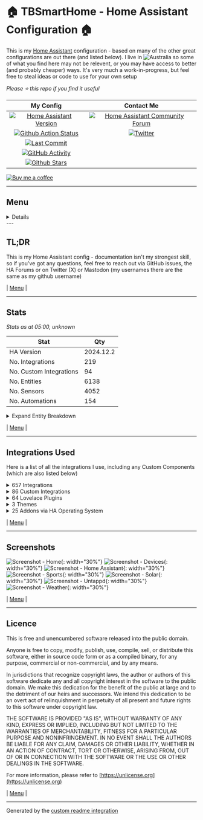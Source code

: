 # 🏠 TBSmartHome - Home Assistant Configuration 🏠

This is my [Home Assistant](https://www.home-assistant.io/) configuration - based on many of the other great configurations are out there (and listed below).  I live in ![Australia](http://flags.ox3.in/mini/au.png) so some of what you find here may not be relevent, or you may have access to better (and probably cheaper) ways.  It's very much a work-in-progress, but feel free to steal ideas or code to use for your own setup

_Please :star: this repo if you find it useful_

| My Config | Contact Me |
| :---: | :---: |
| [![Home Assistant Version][ha-version-shield]][ha-version] | [![Home Assistant Community Forum][ha-community-shield]][ha-community] |
| [![Github Action Status][github-build-status-shield]][github-build-status] | [![Twitter][social-twitter-shield]][social-twitter] |
| [![Last Commit][github-last-commit]][github-master] | | ![Mastodon Follow](https://img.shields.io/mastodon/follow/000451950?domain=https%3A%2F%2Fmastodon.social) |
| [![GitHub Activity][commits-shield]][commits] |  |
| [![Github Stars][github-stars-shield]][github-stars] | |

[![Buy me a coffee][buymeacoffee-shield]][buymeacoffee]

---

## Menu

<!-- START doctoc generated TOC please keep comment here to allow auto update -->
<!-- DON'T EDIT THIS SECTION, INSTEAD RE-RUN doctoc TO UPDATE -->
<details>
<summary>Details</summary>

- [TL;DR](#tldr)
- [Stats](#stats)
- [Integrations Used](#integrations-used)
- [Screenshots](#screenshots)
- [Licence](#licence)

</details>
<!-- END doctoc generated TOC please keep comment here to allow auto update -->
---

## TL;DR

This is my Home Assistant config - documentation isn't my strongest skill, so if you've got any questions, feel free to reach out via GitHub issues, the HA Forums or on Twitter (X) or Mastodon (my usernames there are the same as my github username)

| [Menu](#menu) |

---

## Stats

_Stats as at 05:00, unknown_

| Stat | Qty |
| ---|--- |
| HA Version | 2024.12.2 |
| No. Integrations | 219 |
| No. Custom Integrations | 94 |
| No. Entities | 6138 |
| No. Sensors | 4052 |
| No. Automations | 154 |

<details>
<summary>Expand Entity Breakdown</summary>

Type | Qty
-- | --
Air quality | 0
Alarm control panels | 2
Areas | 17
Binary sensors | 395
Buttons | 211
Calendars | 84
Cameras | 6
Climate | 2
Covers | 0
Dates | 0
Date/times | 0
Device trackers | 110
Devices | 605
Fans | 3
Humidifiers | 0
Images | 10
Input booleans | 27
Input buttons | 0
Input date/times | 0
Input numbers | 9
Input selects | 3
Input texts | 3
Lights | 13
Locks | 4
Media players | 38
Numbers | 48
Persistent notifications | 4
Persons | 4
Remotes | 9
Scenes | 2
Scripts | 84
Selects | 56
Sensors | 4052
Sirens | 0
Speech-to-text | 1
Suns | 1
Switches | 259
Texts | 2
Times | 0
Text-to-speech | 1
Update | 316
Vacuums | 0
Water heaters | 0
Weather | 13
Zones | 4
</details>

| [Menu](#menu) |

---

## Integrations Used

Here is a list of all the integrations I use, including any Custom Components (which are also listed below)


<details><summary>657 Integrations</summary>

| Name |
| --- |
| [accuweather](https://www.home-assistant.io/components/accuweather) |
| [accuweather.sensor](https://www.home-assistant.io/components/accuweather.sensor) |
| [accuweather.weather](https://www.home-assistant.io/components/accuweather.weather) |
| [adaptive_lighting](https://www.home-assistant.io/components/adaptive_lighting) |
| [adaptive_lighting.switch](https://www.home-assistant.io/components/adaptive_lighting.switch) |
| [adguard](https://www.home-assistant.io/components/adguard) |
| [adguard.sensor](https://www.home-assistant.io/components/adguard.sensor) |
| [adguard.switch](https://www.home-assistant.io/components/adguard.switch) |
| [adsb_lol](https://www.home-assistant.io/components/adsb_lol) |
| [adsb_lol.sensor](https://www.home-assistant.io/components/adsb_lol.sensor) |
| [airvisual](https://www.home-assistant.io/components/airvisual) |
| [airvisual.sensor](https://www.home-assistant.io/components/airvisual.sensor) |
| [airvisual_pro](https://www.home-assistant.io/components/airvisual_pro) |
| [alarm_control_panel](https://www.home-assistant.io/components/alarm_control_panel) |
| [alert](https://www.home-assistant.io/components/alert) |
| [analytics](https://www.home-assistant.io/components/analytics) |
| [analytics_insights](https://www.home-assistant.io/components/analytics_insights) |
| [analytics_insights.sensor](https://www.home-assistant.io/components/analytics_insights.sensor) |
| [androidtv](https://www.home-assistant.io/components/androidtv) |
| [androidtv.media_player](https://www.home-assistant.io/components/androidtv.media_player) |
| [androidtv.remote](https://www.home-assistant.io/components/androidtv.remote) |
| [androidtv_remote](https://www.home-assistant.io/components/androidtv_remote) |
| [androidtv_remote.media_player](https://www.home-assistant.io/components/androidtv_remote.media_player) |
| [androidtv_remote.remote](https://www.home-assistant.io/components/androidtv_remote.remote) |
| [anniversaries](https://www.home-assistant.io/components/anniversaries) |
| [anniversaries.calendar](https://www.home-assistant.io/components/anniversaries.calendar) |
| [anniversaries.sensor](https://www.home-assistant.io/components/anniversaries.sensor) |
| [api](https://www.home-assistant.io/components/api) |
| [apple_tv](https://www.home-assistant.io/components/apple_tv) |
| [apple_tv.media_player](https://www.home-assistant.io/components/apple_tv.media_player) |
| [apple_tv.remote](https://www.home-assistant.io/components/apple_tv.remote) |
| [application_credentials](https://www.home-assistant.io/components/application_credentials) |
| [assist_pipeline](https://www.home-assistant.io/components/assist_pipeline) |
| [astroweather](https://www.home-assistant.io/components/astroweather) |
| [astroweather.binary_sensor](https://www.home-assistant.io/components/astroweather.binary_sensor) |
| [astroweather.sensor](https://www.home-assistant.io/components/astroweather.sensor) |
| [astroweather.weather](https://www.home-assistant.io/components/astroweather.weather) |
| [aurora](https://www.home-assistant.io/components/aurora) |
| [aurora.binary_sensor](https://www.home-assistant.io/components/aurora.binary_sensor) |
| [aurora.sensor](https://www.home-assistant.io/components/aurora.sensor) |
| [auth](https://www.home-assistant.io/components/auth) |
| [automation](https://www.home-assistant.io/components/automation) |
| [average](https://www.home-assistant.io/components/average) |
| [average.sensor](https://www.home-assistant.io/components/average.sensor) |
| [awtrix](https://www.home-assistant.io/components/awtrix) |
| [awtrix.notify](https://www.home-assistant.io/components/awtrix.notify) |
| [backup](https://www.home-assistant.io/components/backup) |
| [bayesian.binary_sensor](https://www.home-assistant.io/components/bayesian.binary_sensor) |
| [bermuda](https://www.home-assistant.io/components/bermuda) |
| [bermuda.device_tracker](https://www.home-assistant.io/components/bermuda.device_tracker) |
| [bermuda.number](https://www.home-assistant.io/components/bermuda.number) |
| [bermuda.sensor](https://www.home-assistant.io/components/bermuda.sensor) |
| [binary_sensor](https://www.home-assistant.io/components/binary_sensor) |
| [ble_monitor](https://www.home-assistant.io/components/ble_monitor) |
| [ble_monitor.binary_sensor](https://www.home-assistant.io/components/ble_monitor.binary_sensor) |
| [ble_monitor.device_tracker](https://www.home-assistant.io/components/ble_monitor.device_tracker) |
| [ble_monitor.sensor](https://www.home-assistant.io/components/ble_monitor.sensor) |
| [blitzortung](https://www.home-assistant.io/components/blitzortung) |
| [blitzortung.geo_location](https://www.home-assistant.io/components/blitzortung.geo_location) |
| [blitzortung.sensor](https://www.home-assistant.io/components/blitzortung.sensor) |
| [blueprint](https://www.home-assistant.io/components/blueprint) |
| [bluetooth](https://www.home-assistant.io/components/bluetooth) |
| [bluetooth_adapters](https://www.home-assistant.io/components/bluetooth_adapters) |
| [broadlink](https://www.home-assistant.io/components/broadlink) |
| [broadlink.remote](https://www.home-assistant.io/components/broadlink.remote) |
| [broadlink.sensor](https://www.home-assistant.io/components/broadlink.sensor) |
| [broadlink.switch](https://www.home-assistant.io/components/broadlink.switch) |
| [browser_mod](https://www.home-assistant.io/components/browser_mod) |
| [browser_mod.binary_sensor](https://www.home-assistant.io/components/browser_mod.binary_sensor) |
| [browser_mod.camera](https://www.home-assistant.io/components/browser_mod.camera) |
| [browser_mod.light](https://www.home-assistant.io/components/browser_mod.light) |
| [browser_mod.media_player](https://www.home-assistant.io/components/browser_mod.media_player) |
| [browser_mod.sensor](https://www.home-assistant.io/components/browser_mod.sensor) |
| [bureau_of_meteorology](https://www.home-assistant.io/components/bureau_of_meteorology) |
| [bureau_of_meteorology.sensor](https://www.home-assistant.io/components/bureau_of_meteorology.sensor) |
| [bureau_of_meteorology.weather](https://www.home-assistant.io/components/bureau_of_meteorology.weather) |
| [button](https://www.home-assistant.io/components/button) |
| [calendar](https://www.home-assistant.io/components/calendar) |
| [camera](https://www.home-assistant.io/components/camera) |
| [cast](https://www.home-assistant.io/components/cast) |
| [cast.media_player](https://www.home-assistant.io/components/cast.media_player) |
| [cert_expiry](https://www.home-assistant.io/components/cert_expiry) |
| [cert_expiry.sensor](https://www.home-assistant.io/components/cert_expiry.sensor) |
| [climate](https://www.home-assistant.io/components/climate) |
| [cloud](https://www.home-assistant.io/components/cloud) |
| [cloud.binary_sensor](https://www.home-assistant.io/components/cloud.binary_sensor) |
| [cloud.stt](https://www.home-assistant.io/components/cloud.stt) |
| [cloud.tts](https://www.home-assistant.io/components/cloud.tts) |
| [cloudflare_tunnel_monitor](https://www.home-assistant.io/components/cloudflare_tunnel_monitor) |
| [cloudflare_tunnel_monitor.sensor](https://www.home-assistant.io/components/cloudflare_tunnel_monitor.sensor) |
| [co2signal](https://www.home-assistant.io/components/co2signal) |
| [co2signal.sensor](https://www.home-assistant.io/components/co2signal.sensor) |
| [command_line](https://www.home-assistant.io/components/command_line) |
| [command_line.binary_sensor](https://www.home-assistant.io/components/command_line.binary_sensor) |
| [command_line.sensor](https://www.home-assistant.io/components/command_line.sensor) |
| [config](https://www.home-assistant.io/components/config) |
| [conversation](https://www.home-assistant.io/components/conversation) |
| [counter](https://www.home-assistant.io/components/counter) |
| [cover](https://www.home-assistant.io/components/cover) |
| [cupertino](https://www.home-assistant.io/components/cupertino) |
| [custom_templates](https://www.home-assistant.io/components/custom_templates) |
| [daily](https://www.home-assistant.io/components/daily) |
| [daily.sensor](https://www.home-assistant.io/components/daily.sensor) |
| [default_config](https://www.home-assistant.io/components/default_config) |
| [default_config_disabler](https://www.home-assistant.io/components/default_config_disabler) |
| [derivative](https://www.home-assistant.io/components/derivative) |
| [derivative.sensor](https://www.home-assistant.io/components/derivative.sensor) |
| [device_automation](https://www.home-assistant.io/components/device_automation) |
| [device_tools](https://www.home-assistant.io/components/device_tools) |
| [device_tracker](https://www.home-assistant.io/components/device_tracker) |
| [dhcp](https://www.home-assistant.io/components/dhcp) |
| [diagnostics](https://www.home-assistant.io/components/diagnostics) |
| [doomsday_clock.sensor](https://www.home-assistant.io/components/doomsday_clock.sensor) |
| [dynamic_energy_cost](https://www.home-assistant.io/components/dynamic_energy_cost) |
| [dynamic_energy_cost.sensor](https://www.home-assistant.io/components/dynamic_energy_cost.sensor) |
| [dyson_local](https://www.home-assistant.io/components/dyson_local) |
| [dyson_local.binary_sensor](https://www.home-assistant.io/components/dyson_local.binary_sensor) |
| [dyson_local.button](https://www.home-assistant.io/components/dyson_local.button) |
| [dyson_local.climate](https://www.home-assistant.io/components/dyson_local.climate) |
| [dyson_local.fan](https://www.home-assistant.io/components/dyson_local.fan) |
| [dyson_local.select](https://www.home-assistant.io/components/dyson_local.select) |
| [dyson_local.sensor](https://www.home-assistant.io/components/dyson_local.sensor) |
| [dyson_local.switch](https://www.home-assistant.io/components/dyson_local.switch) |
| [energy](https://www.home-assistant.io/components/energy) |
| [energy.sensor](https://www.home-assistant.io/components/energy.sensor) |
| [esphome](https://www.home-assistant.io/components/esphome) |
| [esphome.button](https://www.home-assistant.io/components/esphome.button) |
| [esphome.select](https://www.home-assistant.io/components/esphome.select) |
| [esphome.sensor](https://www.home-assistant.io/components/esphome.sensor) |
| [esphome.switch](https://www.home-assistant.io/components/esphome.switch) |
| [esphome.update](https://www.home-assistant.io/components/esphome.update) |
| [eufy_security](https://www.home-assistant.io/components/eufy_security) |
| [eufy_security.alarm_control_panel](https://www.home-assistant.io/components/eufy_security.alarm_control_panel) |
| [eufy_security.binary_sensor](https://www.home-assistant.io/components/eufy_security.binary_sensor) |
| [eufy_security.button](https://www.home-assistant.io/components/eufy_security.button) |
| [eufy_security.camera](https://www.home-assistant.io/components/eufy_security.camera) |
| [eufy_security.image](https://www.home-assistant.io/components/eufy_security.image) |
| [eufy_security.lock](https://www.home-assistant.io/components/eufy_security.lock) |
| [eufy_security.number](https://www.home-assistant.io/components/eufy_security.number) |
| [eufy_security.select](https://www.home-assistant.io/components/eufy_security.select) |
| [eufy_security.sensor](https://www.home-assistant.io/components/eufy_security.sensor) |
| [eufy_security.switch](https://www.home-assistant.io/components/eufy_security.switch) |
| [event](https://www.home-assistant.io/components/event) |
| [fan](https://www.home-assistant.io/components/fan) |
| [fastdotcom](https://www.home-assistant.io/components/fastdotcom) |
| [fastdotcom.sensor](https://www.home-assistant.io/components/fastdotcom.sensor) |
| [feedparser.sensor](https://www.home-assistant.io/components/feedparser.sensor) |
| [ffmpeg](https://www.home-assistant.io/components/ffmpeg) |
| [file](https://www.home-assistant.io/components/file) |
| [file.notify](https://www.home-assistant.io/components/file.notify) |
| [file_upload](https://www.home-assistant.io/components/file_upload) |
| [filter.sensor](https://www.home-assistant.io/components/filter.sensor) |
| [flightradar24](https://www.home-assistant.io/components/flightradar24) |
| [flightradar24.device_tracker](https://www.home-assistant.io/components/flightradar24.device_tracker) |
| [flightradar24.sensor](https://www.home-assistant.io/components/flightradar24.sensor) |
| [flightradar24.text](https://www.home-assistant.io/components/flightradar24.text) |
| [folder.sensor](https://www.home-assistant.io/components/folder.sensor) |
| [fontawesome](https://www.home-assistant.io/components/fontawesome) |
| [forecast_solar](https://www.home-assistant.io/components/forecast_solar) |
| [forecast_solar.sensor](https://www.home-assistant.io/components/forecast_solar.sensor) |
| [frontend](https://www.home-assistant.io/components/frontend) |
| [fuel_prices](https://www.home-assistant.io/components/fuel_prices) |
| [fuel_prices.sensor](https://www.home-assistant.io/components/fuel_prices.sensor) |
| [fully_kiosk](https://www.home-assistant.io/components/fully_kiosk) |
| [fully_kiosk.binary_sensor](https://www.home-assistant.io/components/fully_kiosk.binary_sensor) |
| [fully_kiosk.button](https://www.home-assistant.io/components/fully_kiosk.button) |
| [fully_kiosk.camera](https://www.home-assistant.io/components/fully_kiosk.camera) |
| [fully_kiosk.image](https://www.home-assistant.io/components/fully_kiosk.image) |
| [fully_kiosk.media_player](https://www.home-assistant.io/components/fully_kiosk.media_player) |
| [fully_kiosk.notify](https://www.home-assistant.io/components/fully_kiosk.notify) |
| [fully_kiosk.number](https://www.home-assistant.io/components/fully_kiosk.number) |
| [fully_kiosk.sensor](https://www.home-assistant.io/components/fully_kiosk.sensor) |
| [fully_kiosk.switch](https://www.home-assistant.io/components/fully_kiosk.switch) |
| [garbage_collection](https://www.home-assistant.io/components/garbage_collection) |
| [garbage_collection.calendar](https://www.home-assistant.io/components/garbage_collection.calendar) |
| [garbage_collection.sensor](https://www.home-assistant.io/components/garbage_collection.sensor) |
| [gdacs](https://www.home-assistant.io/components/gdacs) |
| [gdacs.geo_location](https://www.home-assistant.io/components/gdacs.geo_location) |
| [gdacs.sensor](https://www.home-assistant.io/components/gdacs.sensor) |
| [geo_json_events](https://www.home-assistant.io/components/geo_json_events) |
| [geo_json_events.geo_location](https://www.home-assistant.io/components/geo_json_events.geo_location) |
| [geo_location](https://www.home-assistant.io/components/geo_location) |
| [github](https://www.home-assistant.io/components/github) |
| [github.sensor](https://www.home-assistant.io/components/github.sensor) |
| [go2rtc](https://www.home-assistant.io/components/go2rtc) |
| [google](https://www.home-assistant.io/components/google) |
| [google.calendar](https://www.home-assistant.io/components/google.calendar) |
| [google_fit](https://www.home-assistant.io/components/google_fit) |
| [google_fit.sensor](https://www.home-assistant.io/components/google_fit.sensor) |
| [google_home](https://www.home-assistant.io/components/google_home) |
| [google_home.number](https://www.home-assistant.io/components/google_home.number) |
| [google_home.sensor](https://www.home-assistant.io/components/google_home.sensor) |
| [google_home.switch](https://www.home-assistant.io/components/google_home.switch) |
| [google_translate.tts](https://www.home-assistant.io/components/google_translate.tts) |
| [group](https://www.home-assistant.io/components/group) |
| [group.light](https://www.home-assistant.io/components/group.light) |
| [group.notify](https://www.home-assistant.io/components/group.notify) |
| [gtfs2](https://www.home-assistant.io/components/gtfs2) |
| [gtfs2.sensor](https://www.home-assistant.io/components/gtfs2.sensor) |
| [hacs](https://www.home-assistant.io/components/hacs) |
| [hacs.switch](https://www.home-assistant.io/components/hacs.switch) |
| [hacs.update](https://www.home-assistant.io/components/hacs.update) |
| [hardware](https://www.home-assistant.io/components/hardware) |
| [harmony](https://www.home-assistant.io/components/harmony) |
| [harmony.remote](https://www.home-assistant.io/components/harmony.remote) |
| [harmony.select](https://www.home-assistant.io/components/harmony.select) |
| [hassio](https://www.home-assistant.io/components/hassio) |
| [hassio.binary_sensor](https://www.home-assistant.io/components/hassio.binary_sensor) |
| [hassio.sensor](https://www.home-assistant.io/components/hassio.sensor) |
| [hassio.update](https://www.home-assistant.io/components/hassio.update) |
| [haveibeenpwned.sensor](https://www.home-assistant.io/components/haveibeenpwned.sensor) |
| [hdhomerun](https://www.home-assistant.io/components/hdhomerun) |
| [hdhomerun.binary_sensor](https://www.home-assistant.io/components/hdhomerun.binary_sensor) |
| [hdhomerun.button](https://www.home-assistant.io/components/hdhomerun.button) |
| [hdhomerun.select](https://www.home-assistant.io/components/hdhomerun.select) |
| [hdhomerun.sensor](https://www.home-assistant.io/components/hdhomerun.sensor) |
| [hdhomerun.update](https://www.home-assistant.io/components/hdhomerun.update) |
| [here_travel_time](https://www.home-assistant.io/components/here_travel_time) |
| [here_travel_time.sensor](https://www.home-assistant.io/components/here_travel_time.sensor) |
| [history](https://www.home-assistant.io/components/history) |
| [history_stats.sensor](https://www.home-assistant.io/components/history_stats.sensor) |
| [holiday](https://www.home-assistant.io/components/holiday) |
| [holiday.calendar](https://www.home-assistant.io/components/holiday.calendar) |
| [holidays](https://www.home-assistant.io/components/holidays) |
| [holidays.calendar](https://www.home-assistant.io/components/holidays.calendar) |
| [homeassistant](https://www.home-assistant.io/components/homeassistant) |
| [homeassistant.scene](https://www.home-assistant.io/components/homeassistant.scene) |
| [homeassistant_alerts](https://www.home-assistant.io/components/homeassistant_alerts) |
| [homeassistant_hardware](https://www.home-assistant.io/components/homeassistant_hardware) |
| [homeassistant_sky_connect](https://www.home-assistant.io/components/homeassistant_sky_connect) |
| [homekit](https://www.home-assistant.io/components/homekit) |
| [http](https://www.home-assistant.io/components/http) |
| [humidifier](https://www.home-assistant.io/components/humidifier) |
| [iaquk](https://www.home-assistant.io/components/iaquk) |
| [iaquk.sensor](https://www.home-assistant.io/components/iaquk.sensor) |
| [ibeacon](https://www.home-assistant.io/components/ibeacon) |
| [ibeacon.device_tracker](https://www.home-assistant.io/components/ibeacon.device_tracker) |
| [ibeacon.sensor](https://www.home-assistant.io/components/ibeacon.sensor) |
| [ical](https://www.home-assistant.io/components/ical) |
| [ical.calendar](https://www.home-assistant.io/components/ical.calendar) |
| [ical.sensor](https://www.home-assistant.io/components/ical.sensor) |
| [ics_calendar](https://www.home-assistant.io/components/ics_calendar) |
| [ics_calendar.calendar](https://www.home-assistant.io/components/ics_calendar.calendar) |
| [illuminance](https://www.home-assistant.io/components/illuminance) |
| [illuminance.sensor](https://www.home-assistant.io/components/illuminance.sensor) |
| [image](https://www.home-assistant.io/components/image) |
| [image_upload](https://www.home-assistant.io/components/image_upload) |
| [influxdb](https://www.home-assistant.io/components/influxdb) |
| [input_boolean](https://www.home-assistant.io/components/input_boolean) |
| [input_button](https://www.home-assistant.io/components/input_button) |
| [input_datetime](https://www.home-assistant.io/components/input_datetime) |
| [input_number](https://www.home-assistant.io/components/input_number) |
| [input_select](https://www.home-assistant.io/components/input_select) |
| [input_text](https://www.home-assistant.io/components/input_text) |
| [integration](https://www.home-assistant.io/components/integration) |
| [integration.sensor](https://www.home-assistant.io/components/integration.sensor) |
| [intent](https://www.home-assistant.io/components/intent) |
| [ios](https://www.home-assistant.io/components/ios) |
| [ios.notify](https://www.home-assistant.io/components/ios.notify) |
| [ios.sensor](https://www.home-assistant.io/components/ios.sensor) |
| [lastfm](https://www.home-assistant.io/components/lastfm) |
| [lastfm.sensor](https://www.home-assistant.io/components/lastfm.sensor) |
| [lg_thinq](https://www.home-assistant.io/components/lg_thinq) |
| [lg_thinq.binary_sensor](https://www.home-assistant.io/components/lg_thinq.binary_sensor) |
| [lg_thinq.climate](https://www.home-assistant.io/components/lg_thinq.climate) |
| [lg_thinq.event](https://www.home-assistant.io/components/lg_thinq.event) |
| [lg_thinq.fan](https://www.home-assistant.io/components/lg_thinq.fan) |
| [lg_thinq.number](https://www.home-assistant.io/components/lg_thinq.number) |
| [lg_thinq.select](https://www.home-assistant.io/components/lg_thinq.select) |
| [lg_thinq.sensor](https://www.home-assistant.io/components/lg_thinq.sensor) |
| [lg_thinq.switch](https://www.home-assistant.io/components/lg_thinq.switch) |
| [lg_thinq.vacuum](https://www.home-assistant.io/components/lg_thinq.vacuum) |
| [light](https://www.home-assistant.io/components/light) |
| [llmvision](https://www.home-assistant.io/components/llmvision) |
| [local_ip](https://www.home-assistant.io/components/local_ip) |
| [local_ip.sensor](https://www.home-assistant.io/components/local_ip.sensor) |
| [lock](https://www.home-assistant.io/components/lock) |
| [logbook](https://www.home-assistant.io/components/logbook) |
| [logger](https://www.home-assistant.io/components/logger) |
| [lovelace](https://www.home-assistant.io/components/lovelace) |
| [lovelace_gen](https://www.home-assistant.io/components/lovelace_gen) |
| [lunar_phase](https://www.home-assistant.io/components/lunar_phase) |
| [lunar_phase.sensor](https://www.home-assistant.io/components/lunar_phase.sensor) |
| [mastodon](https://www.home-assistant.io/components/mastodon) |
| [mastodon.notify](https://www.home-assistant.io/components/mastodon.notify) |
| [mastodon.sensor](https://www.home-assistant.io/components/mastodon.sensor) |
| [material_symbols](https://www.home-assistant.io/components/material_symbols) |
| [matter](https://www.home-assistant.io/components/matter) |
| [matter.binary_sensor](https://www.home-assistant.io/components/matter.binary_sensor) |
| [matter.button](https://www.home-assistant.io/components/matter.button) |
| [matter.climate](https://www.home-assistant.io/components/matter.climate) |
| [matter.cover](https://www.home-assistant.io/components/matter.cover) |
| [matter.event](https://www.home-assistant.io/components/matter.event) |
| [matter.fan](https://www.home-assistant.io/components/matter.fan) |
| [matter.light](https://www.home-assistant.io/components/matter.light) |
| [matter.lock](https://www.home-assistant.io/components/matter.lock) |
| [matter.number](https://www.home-assistant.io/components/matter.number) |
| [matter.select](https://www.home-assistant.io/components/matter.select) |
| [matter.sensor](https://www.home-assistant.io/components/matter.sensor) |
| [matter.switch](https://www.home-assistant.io/components/matter.switch) |
| [matter.update](https://www.home-assistant.io/components/matter.update) |
| [matter.vacuum](https://www.home-assistant.io/components/matter.vacuum) |
| [matter.valve](https://www.home-assistant.io/components/matter.valve) |
| [media_extractor](https://www.home-assistant.io/components/media_extractor) |
| [media_player](https://www.home-assistant.io/components/media_player) |
| [media_source](https://www.home-assistant.io/components/media_source) |
| [met](https://www.home-assistant.io/components/met) |
| [met.weather](https://www.home-assistant.io/components/met.weather) |
| [mobile_app](https://www.home-assistant.io/components/mobile_app) |
| [mobile_app.binary_sensor](https://www.home-assistant.io/components/mobile_app.binary_sensor) |
| [mobile_app.device_tracker](https://www.home-assistant.io/components/mobile_app.device_tracker) |
| [mobile_app.notify](https://www.home-assistant.io/components/mobile_app.notify) |
| [mobile_app.sensor](https://www.home-assistant.io/components/mobile_app.sensor) |
| [monitor_docker](https://www.home-assistant.io/components/monitor_docker) |
| [monitor_docker.button](https://www.home-assistant.io/components/monitor_docker.button) |
| [monitor_docker.sensor](https://www.home-assistant.io/components/monitor_docker.sensor) |
| [monitor_docker.switch](https://www.home-assistant.io/components/monitor_docker.switch) |
| [moon](https://www.home-assistant.io/components/moon) |
| [moon.sensor](https://www.home-assistant.io/components/moon.sensor) |
| [mqtt](https://www.home-assistant.io/components/mqtt) |
| [mqtt.binary_sensor](https://www.home-assistant.io/components/mqtt.binary_sensor) |
| [mqtt.button](https://www.home-assistant.io/components/mqtt.button) |
| [mqtt.light](https://www.home-assistant.io/components/mqtt.light) |
| [mqtt.lock](https://www.home-assistant.io/components/mqtt.lock) |
| [mqtt.number](https://www.home-assistant.io/components/mqtt.number) |
| [mqtt.select](https://www.home-assistant.io/components/mqtt.select) |
| [mqtt.sensor](https://www.home-assistant.io/components/mqtt.sensor) |
| [mqtt.switch](https://www.home-assistant.io/components/mqtt.switch) |
| [mqtt.update](https://www.home-assistant.io/components/mqtt.update) |
| [multiscrape](https://www.home-assistant.io/components/multiscrape) |
| [multiscrape.button](https://www.home-assistant.io/components/multiscrape.button) |
| [multiscrape.sensor](https://www.home-assistant.io/components/multiscrape.sensor) |
| [music_assistant](https://www.home-assistant.io/components/music_assistant) |
| [music_assistant.media_player](https://www.home-assistant.io/components/music_assistant.media_player) |
| [my](https://www.home-assistant.io/components/my) |
| [myjdownloader](https://www.home-assistant.io/components/myjdownloader) |
| [myjdownloader.sensor](https://www.home-assistant.io/components/myjdownloader.sensor) |
| [myjdownloader.switch](https://www.home-assistant.io/components/myjdownloader.switch) |
| [myjdownloader.update](https://www.home-assistant.io/components/myjdownloader.update) |
| [network](https://www.home-assistant.io/components/network) |
| [network_scanner](https://www.home-assistant.io/components/network_scanner) |
| [network_scanner.sensor](https://www.home-assistant.io/components/network_scanner.sensor) |
| [nodered](https://www.home-assistant.io/components/nodered) |
| [nodered.binary_sensor](https://www.home-assistant.io/components/nodered.binary_sensor) |
| [nodered.sensor](https://www.home-assistant.io/components/nodered.sensor) |
| [nodered.switch](https://www.home-assistant.io/components/nodered.switch) |
| [notify](https://www.home-assistant.io/components/notify) |
| [nsw_air_quality.sensor](https://www.home-assistant.io/components/nsw_air_quality.sensor) |
| [nsw_fuel_station](https://www.home-assistant.io/components/nsw_fuel_station) |
| [nsw_fuel_station.sensor](https://www.home-assistant.io/components/nsw_fuel_station.sensor) |
| [nsw_rural_fire_service_feed.geo_location](https://www.home-assistant.io/components/nsw_rural_fire_service_feed.geo_location) |
| [nsw_rural_fire_service_fire_danger](https://www.home-assistant.io/components/nsw_rural_fire_service_fire_danger) |
| [nsw_rural_fire_service_fire_danger.binary_sensor](https://www.home-assistant.io/components/nsw_rural_fire_service_fire_danger.binary_sensor) |
| [nsw_rural_fire_service_fire_danger.sensor](https://www.home-assistant.io/components/nsw_rural_fire_service_fire_danger.sensor) |
| [number](https://www.home-assistant.io/components/number) |
| [onboarding](https://www.home-assistant.io/components/onboarding) |
| [open_meteo](https://www.home-assistant.io/components/open_meteo) |
| [open_meteo.weather](https://www.home-assistant.io/components/open_meteo.weather) |
| [open_meteo_solar_forecast](https://www.home-assistant.io/components/open_meteo_solar_forecast) |
| [open_meteo_solar_forecast.sensor](https://www.home-assistant.io/components/open_meteo_solar_forecast.sensor) |
| [opennem](https://www.home-assistant.io/components/opennem) |
| [opennem.sensor](https://www.home-assistant.io/components/opennem.sensor) |
| [openuv](https://www.home-assistant.io/components/openuv) |
| [openuv.binary_sensor](https://www.home-assistant.io/components/openuv.binary_sensor) |
| [openuv.sensor](https://www.home-assistant.io/components/openuv.sensor) |
| [openweathermap](https://www.home-assistant.io/components/openweathermap) |
| [openweathermap.sensor](https://www.home-assistant.io/components/openweathermap.sensor) |
| [openweathermap.weather](https://www.home-assistant.io/components/openweathermap.weather) |
| [otbr](https://www.home-assistant.io/components/otbr) |
| [panel_custom](https://www.home-assistant.io/components/panel_custom) |
| [persistent_notification](https://www.home-assistant.io/components/persistent_notification) |
| [person](https://www.home-assistant.io/components/person) |
| [ping](https://www.home-assistant.io/components/ping) |
| [ping.binary_sensor](https://www.home-assistant.io/components/ping.binary_sensor) |
| [ping.device_tracker](https://www.home-assistant.io/components/ping.device_tracker) |
| [ping.sensor](https://www.home-assistant.io/components/ping.sensor) |
| [pirateweather](https://www.home-assistant.io/components/pirateweather) |
| [pirateweather.sensor](https://www.home-assistant.io/components/pirateweather.sensor) |
| [pirateweather.weather](https://www.home-assistant.io/components/pirateweather.weather) |
| [playstation_network](https://www.home-assistant.io/components/playstation_network) |
| [playstation_network.media_player](https://www.home-assistant.io/components/playstation_network.media_player) |
| [playstation_network.notify](https://www.home-assistant.io/components/playstation_network.notify) |
| [playstation_network.sensor](https://www.home-assistant.io/components/playstation_network.sensor) |
| [plex](https://www.home-assistant.io/components/plex) |
| [plex.button](https://www.home-assistant.io/components/plex.button) |
| [plex.media_player](https://www.home-assistant.io/components/plex.media_player) |
| [plex.sensor](https://www.home-assistant.io/components/plex.sensor) |
| [plex.update](https://www.home-assistant.io/components/plex.update) |
| [plex_recently_added](https://www.home-assistant.io/components/plex_recently_added) |
| [plex_recently_added.sensor](https://www.home-assistant.io/components/plex_recently_added.sensor) |
| [pocketcasts.sensor](https://www.home-assistant.io/components/pocketcasts.sensor) |
| [powercalc](https://www.home-assistant.io/components/powercalc) |
| [powercalc.sensor](https://www.home-assistant.io/components/powercalc.sensor) |
| [private_ble_device](https://www.home-assistant.io/components/private_ble_device) |
| [private_ble_device.device_tracker](https://www.home-assistant.io/components/private_ble_device.device_tracker) |
| [private_ble_device.sensor](https://www.home-assistant.io/components/private_ble_device.sensor) |
| [prometheus_query.sensor](https://www.home-assistant.io/components/prometheus_query.sensor) |
| [prometheus_sensor.sensor](https://www.home-assistant.io/components/prometheus_sensor.sensor) |
| [proximity](https://www.home-assistant.io/components/proximity) |
| [proximity.sensor](https://www.home-assistant.io/components/proximity.sensor) |
| [proxmoxve](https://www.home-assistant.io/components/proxmoxve) |
| [proxmoxve.binary_sensor](https://www.home-assistant.io/components/proxmoxve.binary_sensor) |
| [proxmoxve.button](https://www.home-assistant.io/components/proxmoxve.button) |
| [proxmoxve.sensor](https://www.home-assistant.io/components/proxmoxve.sensor) |
| [pyscript](https://www.home-assistant.io/components/pyscript) |
| [python_script](https://www.home-assistant.io/components/python_script) |
| [qbittorrent](https://www.home-assistant.io/components/qbittorrent) |
| [qbittorrent.sensor](https://www.home-assistant.io/components/qbittorrent.sensor) |
| [qbittorrent.switch](https://www.home-assistant.io/components/qbittorrent.switch) |
| [qbittorrent_alt](https://www.home-assistant.io/components/qbittorrent_alt) |
| [qbittorrent_alt.button](https://www.home-assistant.io/components/qbittorrent_alt.button) |
| [qbittorrent_alt.number](https://www.home-assistant.io/components/qbittorrent_alt.number) |
| [qbittorrent_alt.sensor](https://www.home-assistant.io/components/qbittorrent_alt.sensor) |
| [qbittorrent_alt.switch](https://www.home-assistant.io/components/qbittorrent_alt.switch) |
| [radarr](https://www.home-assistant.io/components/radarr) |
| [radarr.binary_sensor](https://www.home-assistant.io/components/radarr.binary_sensor) |
| [radarr.calendar](https://www.home-assistant.io/components/radarr.calendar) |
| [radarr.sensor](https://www.home-assistant.io/components/radarr.sensor) |
| [radarr_upcoming_media](https://www.home-assistant.io/components/radarr_upcoming_media) |
| [radarr_upcoming_media.sensor](https://www.home-assistant.io/components/radarr_upcoming_media.sensor) |
| [radio_browser](https://www.home-assistant.io/components/radio_browser) |
| [readme](https://www.home-assistant.io/components/readme) |
| [recorder](https://www.home-assistant.io/components/recorder) |
| [remote](https://www.home-assistant.io/components/remote) |
| [repairs](https://www.home-assistant.io/components/repairs) |
| [rest](https://www.home-assistant.io/components/rest) |
| [rest.sensor](https://www.home-assistant.io/components/rest.sensor) |
| [sabnzbd](https://www.home-assistant.io/components/sabnzbd) |
| [sabnzbd.binary_sensor](https://www.home-assistant.io/components/sabnzbd.binary_sensor) |
| [sabnzbd.button](https://www.home-assistant.io/components/sabnzbd.button) |
| [sabnzbd.number](https://www.home-assistant.io/components/sabnzbd.number) |
| [sabnzbd.sensor](https://www.home-assistant.io/components/sabnzbd.sensor) |
| [satellitetracker](https://www.home-assistant.io/components/satellitetracker) |
| [satellitetracker.binary_sensor](https://www.home-assistant.io/components/satellitetracker.binary_sensor) |
| [satellitetracker.device_tracker](https://www.home-assistant.io/components/satellitetracker.device_tracker) |
| [satellitetracker.sensor](https://www.home-assistant.io/components/satellitetracker.sensor) |
| [scene](https://www.home-assistant.io/components/scene) |
| [schedule](https://www.home-assistant.io/components/schedule) |
| [script](https://www.home-assistant.io/components/script) |
| [search](https://www.home-assistant.io/components/search) |
| [season](https://www.home-assistant.io/components/season) |
| [season.sensor](https://www.home-assistant.io/components/season.sensor) |
| [select](https://www.home-assistant.io/components/select) |
| [sensibo](https://www.home-assistant.io/components/sensibo) |
| [sensibo.binary_sensor](https://www.home-assistant.io/components/sensibo.binary_sensor) |
| [sensibo.button](https://www.home-assistant.io/components/sensibo.button) |
| [sensibo.climate](https://www.home-assistant.io/components/sensibo.climate) |
| [sensibo.number](https://www.home-assistant.io/components/sensibo.number) |
| [sensibo.select](https://www.home-assistant.io/components/sensibo.select) |
| [sensibo.sensor](https://www.home-assistant.io/components/sensibo.sensor) |
| [sensibo.switch](https://www.home-assistant.io/components/sensibo.switch) |
| [sensibo.update](https://www.home-assistant.io/components/sensibo.update) |
| [sensor](https://www.home-assistant.io/components/sensor) |
| [shell_command](https://www.home-assistant.io/components/shell_command) |
| [simpleicons](https://www.home-assistant.io/components/simpleicons) |
| [siren](https://www.home-assistant.io/components/siren) |
| [slack](https://www.home-assistant.io/components/slack) |
| [slack.notify](https://www.home-assistant.io/components/slack.notify) |
| [slack.sensor](https://www.home-assistant.io/components/slack.sensor) |
| [smartthinq_sensors](https://www.home-assistant.io/components/smartthinq_sensors) |
| [smartthinq_sensors.binary_sensor](https://www.home-assistant.io/components/smartthinq_sensors.binary_sensor) |
| [smartthinq_sensors.button](https://www.home-assistant.io/components/smartthinq_sensors.button) |
| [smartthinq_sensors.climate](https://www.home-assistant.io/components/smartthinq_sensors.climate) |
| [smartthinq_sensors.fan](https://www.home-assistant.io/components/smartthinq_sensors.fan) |
| [smartthinq_sensors.humidifier](https://www.home-assistant.io/components/smartthinq_sensors.humidifier) |
| [smartthinq_sensors.light](https://www.home-assistant.io/components/smartthinq_sensors.light) |
| [smartthinq_sensors.select](https://www.home-assistant.io/components/smartthinq_sensors.select) |
| [smartthinq_sensors.sensor](https://www.home-assistant.io/components/smartthinq_sensors.sensor) |
| [smartthinq_sensors.switch](https://www.home-assistant.io/components/smartthinq_sensors.switch) |
| [smartthinq_sensors.water_heater](https://www.home-assistant.io/components/smartthinq_sensors.water_heater) |
| [snmp.sensor](https://www.home-assistant.io/components/snmp.sensor) |
| [solcast_solar](https://www.home-assistant.io/components/solcast_solar) |
| [solcast_solar.select](https://www.home-assistant.io/components/solcast_solar.select) |
| [solcast_solar.sensor](https://www.home-assistant.io/components/solcast_solar.sensor) |
| [sonarr](https://www.home-assistant.io/components/sonarr) |
| [sonarr.sensor](https://www.home-assistant.io/components/sonarr.sensor) |
| [sonarr_upcoming_media](https://www.home-assistant.io/components/sonarr_upcoming_media) |
| [sonarr_upcoming_media.sensor](https://www.home-assistant.io/components/sonarr_upcoming_media.sensor) |
| [sonos](https://www.home-assistant.io/components/sonos) |
| [sonos.binary_sensor](https://www.home-assistant.io/components/sonos.binary_sensor) |
| [sonos.media_player](https://www.home-assistant.io/components/sonos.media_player) |
| [sonos.number](https://www.home-assistant.io/components/sonos.number) |
| [sonos.sensor](https://www.home-assistant.io/components/sonos.sensor) |
| [sonos.switch](https://www.home-assistant.io/components/sonos.switch) |
| [speedtestdotnet](https://www.home-assistant.io/components/speedtestdotnet) |
| [speedtestdotnet.sensor](https://www.home-assistant.io/components/speedtestdotnet.sensor) |
| [spook](https://www.home-assistant.io/components/spook) |
| [spook.binary_sensor](https://www.home-assistant.io/components/spook.binary_sensor) |
| [spook.button](https://www.home-assistant.io/components/spook.button) |
| [spook.event](https://www.home-assistant.io/components/spook.event) |
| [spook.number](https://www.home-assistant.io/components/spook.number) |
| [spook.select](https://www.home-assistant.io/components/spook.select) |
| [spook.sensor](https://www.home-assistant.io/components/spook.sensor) |
| [spook.switch](https://www.home-assistant.io/components/spook.switch) |
| [spook.time](https://www.home-assistant.io/components/spook.time) |
| [spotify](https://www.home-assistant.io/components/spotify) |
| [spotify.media_player](https://www.home-assistant.io/components/spotify.media_player) |
| [spotifyplus](https://www.home-assistant.io/components/spotifyplus) |
| [spotifyplus.media_player](https://www.home-assistant.io/components/spotifyplus.media_player) |
| [sql](https://www.home-assistant.io/components/sql) |
| [sql.sensor](https://www.home-assistant.io/components/sql.sensor) |
| [sql_json.sensor](https://www.home-assistant.io/components/sql_json.sensor) |
| [ssdp](https://www.home-assistant.io/components/ssdp) |
| [start_time](https://www.home-assistant.io/components/start_time) |
| [start_time.sensor](https://www.home-assistant.io/components/start_time.sensor) |
| [statistics.sensor](https://www.home-assistant.io/components/statistics.sensor) |
| [stream](https://www.home-assistant.io/components/stream) |
| [stt](https://www.home-assistant.io/components/stt) |
| [sun](https://www.home-assistant.io/components/sun) |
| [sun.sensor](https://www.home-assistant.io/components/sun.sensor) |
| [sun2](https://www.home-assistant.io/components/sun2) |
| [sun2.binary_sensor](https://www.home-assistant.io/components/sun2.binary_sensor) |
| [sun2.sensor](https://www.home-assistant.io/components/sun2.sensor) |
| [swatch_time](https://www.home-assistant.io/components/swatch_time) |
| [swatch_time.sensor](https://www.home-assistant.io/components/swatch_time.sensor) |
| [switch](https://www.home-assistant.io/components/switch) |
| [synology_dsm](https://www.home-assistant.io/components/synology_dsm) |
| [synology_dsm.binary_sensor](https://www.home-assistant.io/components/synology_dsm.binary_sensor) |
| [synology_dsm.button](https://www.home-assistant.io/components/synology_dsm.button) |
| [synology_dsm.camera](https://www.home-assistant.io/components/synology_dsm.camera) |
| [synology_dsm.sensor](https://www.home-assistant.io/components/synology_dsm.sensor) |
| [synology_dsm.switch](https://www.home-assistant.io/components/synology_dsm.switch) |
| [synology_dsm.update](https://www.home-assistant.io/components/synology_dsm.update) |
| [syslog.notify](https://www.home-assistant.io/components/syslog.notify) |
| [system_health](https://www.home-assistant.io/components/system_health) |
| [system_log](https://www.home-assistant.io/components/system_log) |
| [systemmonitor](https://www.home-assistant.io/components/systemmonitor) |
| [systemmonitor.binary_sensor](https://www.home-assistant.io/components/systemmonitor.binary_sensor) |
| [systemmonitor.sensor](https://www.home-assistant.io/components/systemmonitor.sensor) |
| [tag](https://www.home-assistant.io/components/tag) |
| [tautulli](https://www.home-assistant.io/components/tautulli) |
| [tautulli.sensor](https://www.home-assistant.io/components/tautulli.sensor) |
| [teamtracker](https://www.home-assistant.io/components/teamtracker) |
| [teamtracker.sensor](https://www.home-assistant.io/components/teamtracker.sensor) |
| [temperature_feels_like.sensor](https://www.home-assistant.io/components/temperature_feels_like.sensor) |
| [template](https://www.home-assistant.io/components/template) |
| [template.binary_sensor](https://www.home-assistant.io/components/template.binary_sensor) |
| [template.fan](https://www.home-assistant.io/components/template.fan) |
| [template.sensor](https://www.home-assistant.io/components/template.sensor) |
| [template.switch](https://www.home-assistant.io/components/template.switch) |
| [template.weather](https://www.home-assistant.io/components/template.weather) |
| [text](https://www.home-assistant.io/components/text) |
| [thermal_comfort](https://www.home-assistant.io/components/thermal_comfort) |
| [thermal_comfort.sensor](https://www.home-assistant.io/components/thermal_comfort.sensor) |
| [thread](https://www.home-assistant.io/components/thread) |
| [time](https://www.home-assistant.io/components/time) |
| [time_date](https://www.home-assistant.io/components/time_date) |
| [time_date.sensor](https://www.home-assistant.io/components/time_date.sensor) |
| [timer](https://www.home-assistant.io/components/timer) |
| [tod](https://www.home-assistant.io/components/tod) |
| [tod.binary_sensor](https://www.home-assistant.io/components/tod.binary_sensor) |
| [tomorrowio](https://www.home-assistant.io/components/tomorrowio) |
| [tomorrowio.sensor](https://www.home-assistant.io/components/tomorrowio.sensor) |
| [tomorrowio.weather](https://www.home-assistant.io/components/tomorrowio.weather) |
| [trace](https://www.home-assistant.io/components/trace) |
| [trend.binary_sensor](https://www.home-assistant.io/components/trend.binary_sensor) |
| [tts](https://www.home-assistant.io/components/tts) |
| [tuya](https://www.home-assistant.io/components/tuya) |
| [tuya.alarm_control_panel](https://www.home-assistant.io/components/tuya.alarm_control_panel) |
| [tuya.binary_sensor](https://www.home-assistant.io/components/tuya.binary_sensor) |
| [tuya.button](https://www.home-assistant.io/components/tuya.button) |
| [tuya.camera](https://www.home-assistant.io/components/tuya.camera) |
| [tuya.climate](https://www.home-assistant.io/components/tuya.climate) |
| [tuya.cover](https://www.home-assistant.io/components/tuya.cover) |
| [tuya.fan](https://www.home-assistant.io/components/tuya.fan) |
| [tuya.humidifier](https://www.home-assistant.io/components/tuya.humidifier) |
| [tuya.light](https://www.home-assistant.io/components/tuya.light) |
| [tuya.number](https://www.home-assistant.io/components/tuya.number) |
| [tuya.scene](https://www.home-assistant.io/components/tuya.scene) |
| [tuya.select](https://www.home-assistant.io/components/tuya.select) |
| [tuya.sensor](https://www.home-assistant.io/components/tuya.sensor) |
| [tuya.siren](https://www.home-assistant.io/components/tuya.siren) |
| [tuya.switch](https://www.home-assistant.io/components/tuya.switch) |
| [tuya.vacuum](https://www.home-assistant.io/components/tuya.vacuum) |
| [unifi](https://www.home-assistant.io/components/unifi) |
| [unifi.button](https://www.home-assistant.io/components/unifi.button) |
| [unifi.device_tracker](https://www.home-assistant.io/components/unifi.device_tracker) |
| [unifi.image](https://www.home-assistant.io/components/unifi.image) |
| [unifi.sensor](https://www.home-assistant.io/components/unifi.sensor) |
| [unifi.switch](https://www.home-assistant.io/components/unifi.switch) |
| [unifi.update](https://www.home-assistant.io/components/unifi.update) |
| [universal.media_player](https://www.home-assistant.io/components/universal.media_player) |
| [untappd.sensor](https://www.home-assistant.io/components/untappd.sensor) |
| [update](https://www.home-assistant.io/components/update) |
| [uptime](https://www.home-assistant.io/components/uptime) |
| [uptime.sensor](https://www.home-assistant.io/components/uptime.sensor) |
| [uptime_kuma](https://www.home-assistant.io/components/uptime_kuma) |
| [uptime_kuma.binary_sensor](https://www.home-assistant.io/components/uptime_kuma.binary_sensor) |
| [uptime_kuma.sensor](https://www.home-assistant.io/components/uptime_kuma.sensor) |
| [usb](https://www.home-assistant.io/components/usb) |
| [usgs_earthquakes_feed.geo_location](https://www.home-assistant.io/components/usgs_earthquakes_feed.geo_location) |
| [utility_meter](https://www.home-assistant.io/components/utility_meter) |
| [utility_meter.sensor](https://www.home-assistant.io/components/utility_meter.sensor) |
| [vacuum](https://www.home-assistant.io/components/vacuum) |
| [valve](https://www.home-assistant.io/components/valve) |
| [version](https://www.home-assistant.io/components/version) |
| [version.binary_sensor](https://www.home-assistant.io/components/version.binary_sensor) |
| [version.sensor](https://www.home-assistant.io/components/version.sensor) |
| [wake_on_lan](https://www.home-assistant.io/components/wake_on_lan) |
| [wake_word](https://www.home-assistant.io/components/wake_word) |
| [waqi](https://www.home-assistant.io/components/waqi) |
| [waqi.sensor](https://www.home-assistant.io/components/waqi.sensor) |
| [watchman](https://www.home-assistant.io/components/watchman) |
| [watchman.sensor](https://www.home-assistant.io/components/watchman.sensor) |
| [water_heater](https://www.home-assistant.io/components/water_heater) |
| [waternsw.sensor](https://www.home-assistant.io/components/waternsw.sensor) |
| [weather](https://www.home-assistant.io/components/weather) |
| [weatherflow](https://www.home-assistant.io/components/weatherflow) |
| [weatherflow.sensor](https://www.home-assistant.io/components/weatherflow.sensor) |
| [weatherflow_cloud](https://www.home-assistant.io/components/weatherflow_cloud) |
| [weatherflow_cloud.sensor](https://www.home-assistant.io/components/weatherflow_cloud.sensor) |
| [weatherflow_cloud.weather](https://www.home-assistant.io/components/weatherflow_cloud.weather) |
| [weatherflow_forecast](https://www.home-assistant.io/components/weatherflow_forecast) |
| [weatherflow_forecast.binary_sensor](https://www.home-assistant.io/components/weatherflow_forecast.binary_sensor) |
| [weatherflow_forecast.sensor](https://www.home-assistant.io/components/weatherflow_forecast.sensor) |
| [weatherflow_forecast.weather](https://www.home-assistant.io/components/weatherflow_forecast.weather) |
| [webhook](https://www.home-assistant.io/components/webhook) |
| [webostv](https://www.home-assistant.io/components/webostv) |
| [webostv.media_player](https://www.home-assistant.io/components/webostv.media_player) |
| [webostv.notify](https://www.home-assistant.io/components/webostv.notify) |
| [websocket_api](https://www.home-assistant.io/components/websocket_api) |
| [wican](https://www.home-assistant.io/components/wican) |
| [wican.sensor](https://www.home-assistant.io/components/wican.sensor) |
| [withings](https://www.home-assistant.io/components/withings) |
| [withings.binary_sensor](https://www.home-assistant.io/components/withings.binary_sensor) |
| [withings.calendar](https://www.home-assistant.io/components/withings.calendar) |
| [withings.sensor](https://www.home-assistant.io/components/withings.sensor) |
| [workday](https://www.home-assistant.io/components/workday) |
| [workday.binary_sensor](https://www.home-assistant.io/components/workday.binary_sensor) |
| [worldclock](https://www.home-assistant.io/components/worldclock) |
| [worldclock.sensor](https://www.home-assistant.io/components/worldclock.sensor) |
| [worlds_air_quality_index](https://www.home-assistant.io/components/worlds_air_quality_index) |
| [worlds_air_quality_index.sensor](https://www.home-assistant.io/components/worlds_air_quality_index.sensor) |
| [wud_getupdates](https://www.home-assistant.io/components/wud_getupdates) |
| [wud_getupdates.sensor](https://www.home-assistant.io/components/wud_getupdates.sensor) |
| [yahoofinance](https://www.home-assistant.io/components/yahoofinance) |
| [yahoofinance.sensor](https://www.home-assistant.io/components/yahoofinance.sensor) |
| [youtube](https://www.home-assistant.io/components/youtube) |
| [youtube.sensor](https://www.home-assistant.io/components/youtube.sensor) |
| [zeroconf](https://www.home-assistant.io/components/zeroconf) |
| [zha](https://www.home-assistant.io/components/zha) |
| [zha.alarm_control_panel](https://www.home-assistant.io/components/zha.alarm_control_panel) |
| [zha.binary_sensor](https://www.home-assistant.io/components/zha.binary_sensor) |
| [zha.button](https://www.home-assistant.io/components/zha.button) |
| [zha.climate](https://www.home-assistant.io/components/zha.climate) |
| [zha.cover](https://www.home-assistant.io/components/zha.cover) |
| [zha.device_tracker](https://www.home-assistant.io/components/zha.device_tracker) |
| [zha.fan](https://www.home-assistant.io/components/zha.fan) |
| [zha.light](https://www.home-assistant.io/components/zha.light) |
| [zha.lock](https://www.home-assistant.io/components/zha.lock) |
| [zha.number](https://www.home-assistant.io/components/zha.number) |
| [zha.select](https://www.home-assistant.io/components/zha.select) |
| [zha.sensor](https://www.home-assistant.io/components/zha.sensor) |
| [zha.siren](https://www.home-assistant.io/components/zha.siren) |
| [zha.switch](https://www.home-assistant.io/components/zha.switch) |
| [zha.update](https://www.home-assistant.io/components/zha.update) |
| [zone](https://www.home-assistant.io/components/zone) |
</details>

<details><summary>86 Custom Integrations</summary>

| Name | Version | Description | Authors |
| --- | --- | --- | --- |
| [Adaptive Lighting](https://github.com/basnijholt/adaptive-lighting) |  [v1.23.0] | Adaptive Lighting custom component for Home Assistant |[@basnijholt](https://github.com/basnijholt), [@RubenKelevra](https://github.com/RubenKelevra), [@th3w1zard1](https://github.com/th3w1zard1), [@protyposis](https://github.com/protyposis).|
| [Adsb.Lol For Homeassistant](https://github.com/vingerha/ha_adsb_lol) |  [v0.1.1] | Home Assistant Integration with adsb.lol |[@vingerha](https://github.com/vingerha).|
| [Anniversaries](https://github.com/pinkywafer/Anniversaries) |  [v6.0.1] | Anniversary Countdown Sensor for Home Assistant |[@pinkywafer](https://github.com/pinkywafer).|
| [Apparent Temperature](https://github.com/Limych/ha-apparent-temperature) |  [v1.1.1] | Sensor of Apparent Temperature for Home Assistant. |[@Limych](https://github.com/Limych).|
| [Astroweather](https://github.com/mawinkler/astroweather) |  [v0.70.2] | Asynchronous Astro Weather Forecast for Home Assistant |[@mawinkler](https://github.com/mawinkler).|
| [Average Sensor](https://github.com/Limych/ha-average) |  [v2.4.0] | Average Sensor for Home Assistant |[@Limych](https://github.com/Limych).|
| [Awtrix Notifications](https://github.com/10der/homeassistant-custom_components-awtrix) |  | HASS awtrix |[@10der](https://github.com/10der).|
| [Bermuda Ble Trilateration](https://github.com/agittins/bermuda) |  [v0.7.2] | Bermuda Bluetooth/BLE Triangulation / Trilateration for HomeAssistant |[@agittins](https://github.com/agittins).|
| [Blitzortung.Org Lightning Detector](https://github.com/mrk-its/homeassistant-blitzortung) |  [v1.3.9] | Custom Component for fetching lightning data from blitzortung.org |[@mrk-its](https://github.com/mrk-its).|
| [Browser Mod](https://github.com/thomasloven/hass-browser_mod) |  [v2.3.1] | 🔹 A Home Assistant integration to turn your browser into a controllable entity and media player ||
| [Bureau Of Meteorology](https://github.com/bremor/bureau_of_meteorology) |  [v1.3.3] | Custom component for retrieving weather information from the Bureau of Meteorology. |[@bremor,@makin-things](https://github.com/bremor,makin-things).|
| [Cloudflare Tunnel Monitor](https://github.com/deadbeef3137/ha-cloudflare-tunnel-monitor) |  [v2.1.7.1] | Integration (custom_component) for Home Assistant that monitors the status of your Cloudflare tunnels. |[@deadbeef3137](https://github.com/deadbeef3137).|
| [Composite Device Tracker](https://github.com/pnbruckner/ha-composite-tracker) |  [v3.4.5] | Home Assistant Composite Device Tracker |[@pnbruckner](https://github.com/pnbruckner).|
| [Cupertino Icons](https://github.com/menahishayan/HomeAssistant-Cupertino-Icons) |  [v3.0.2] | Apple SF Symbols icons for Home Assistant! (3000+ icons) ||
| [Custom Templates](https://github.com/PiotrMachowski/Home-Assistant-custom-components-Custom-Templates) |  [v1.4.1] | This integration adds possibility to use new functions in Home Assistant Jinja2 templating engine. |[@PiotrMachowski](https://github.com/PiotrMachowski).|
| [Daily Sensor](https://github.com/jeroenterheerdt/HADailySensor) |  [v2024.10.1] | Sensor for Home Assistant that gets reset at midnight |[@jeroenterheerdt](https://github.com/jeroenterheerdt).|
| [Default Config Disabler](https://github.com/tronikos/default_config_disabler) |  [v0.0.4] | Disables components from Home Assistant's default_config |[@tronikos](https://github.com/tronikos).|
| [Device Tools](https://github.com/EuleMitKeule/device-tools) |  [v1.9.0] | Device Tools: Create, modify and merge your Home Assistant devices. |[@EuleMitKeule](https://github.com/EuleMitKeule).|
| [Dynamic Energy Cost](https://github.com/martinarva/dynamic_energy_cost) |  [v0.5.0] |  |[@martinarva](https://github.com/martinarva).|
| [Dyson](https://github.com/libdyson-wg/ha-dyson) |  [v1.4.2] | Home Assistant custom integration for Wi-Fi connected Dyson devices |[@libdyson-wg](https://github.com/libdyson-wg), [@dotvezz](https://github.com/dotvezz).|
| [Eufy Security](https://github.com/fuatakgun/eufy_security) |  [v8.1.1] | Home Assistant integration to manage Eufy Security devices as cameras, home base stations, doorbells, motion and contact sensors. |[@fuatakgun](https://github.com/fuatakgun).|
| [Feedparser](https://github.com/custom-components/feedparser) |  [v0.1.12] | 📰 RSS Feed Integration |[@iantrich](https://github.com/iantrich), [@ogajduse](https://github.com/ogajduse).|
| [Flightradar24](https://github.com/AlexandrErohin/home-assistant-flightradar24) |  [v1.23.0] | Flightradar24 integration for Home Assistant |[@AlexandrErohin](https://github.com/AlexandrErohin).|
| [Fontawesome](https://github.com/thomasloven/hass-fontawesome) |  [v2.2.3] | 🔹 Use icons from fontawesome in home-assistant |[@thomasloven](https://github.com/thomasloven).|
| [Fuel Prices](https://github.com/pantherale0/ha-fuelprices) |  [v2024.11.4] | A generic and extensible integration with pyfuelprices to retrieve local (or remote) fuel price data. |[@pantherale0](https://github.com/pantherale0).|
| [Generate Readme](https://github.com/custom-components/readme) |  [v0.5.0] | Use Jinja and data from Home Assistant to generate your README.md file |[@ludeeus](https://github.com/ludeeus).|
| [Google Fit](https://github.com/YorkshireIoT/ha-google-fit) |  [v4.0.2] | Home Assistant Google Fit Custom Component |[@YorkshireIoT](https://github.com/YorkshireIoT).|
| [Google Home](https://github.com/leikoilja/ha-google-home) |  [v1.12.1] | Home Assistant Google Home custom component |[@leikoilja](https://github.com/leikoilja), [@DurgNomis-drol](https://github.com/DurgNomis-drol), [@ArnyminerZ](https://github.com/ArnyminerZ), [@KapJI](https://github.com/KapJI).|
| [Gtfs2 For Homeassistant](https://github.com/vingerha/gtfs2) |  [v0.5.4] | Support GTFS in Home Assistant GUI-only |[@vingerha](https://github.com/vingerha).|
| [Home Assistant Community Store (HACS)](https://github.com/hacs/integration) |  [v2.0.1] | HACS gives you a powerful UI to handle downloads of all your custom needs. |[@ludeeus](https://github.com/ludeeus).|
| [Hdhomerun](https://github.com/uvjim/hass_hdhomerun) |  [v2024.12.1] | Home Assistant integration for HDHomeRun |[@uvjim](https://github.com/uvjim).|
| [Holidays](https://github.com/bruxy70/Holidays) |  [v1.9.10] | 📅 Custom Home Assistant integration for public holidays - also used for garbage_collection integration to automatically move scheduled events that fall on a public holiday (by an automation blueprint) |[@bruxy70](https://github.com/bruxy70).|
| [Ical Sensor](https://github.com/tybritten/ical-sensor-homeassistant) |  [v1.7.1] | an iCal Sensor for Home Assistant |[@Olen](https://github.com/Olen), [@TyBritten](https://github.com/TyBritten).|
| [Icloud3 V3 Idevice Tracker](https://github.com/gcobb321/icloud3) |  [v3.1.3] | iCloud3 v3 - iCloud3 is an advanced iDevice tracker that uses Apple iCloud account and HA Companion App data for presence detection and location based automations. |[@gcobb321](https://github.com/gcobb321).|
| [Icloud3 V3, Development Version](https://github.com/gcobb321/icloud3_v3) |  [v3.1.3] | iCloud3 v3, Development Version - This Repo/Version is used for development and testing of new and updated features. It is not the official release of iCloud3 v3, . |[@gcobb321](https://github.com/gcobb321).|
| [Ics Calendar (Icalendar)](https://github.com/franc6/ics_calendar) |  [v5.0.4] | Provides an ICS (icalendar) platform for the Home Assistant calendar |[@franc6](https://github.com/franc6).|
| [Illuminance](https://github.com/pnbruckner/ha-illuminance) |  [v5.6.1] | Home Assistant Illuminance Sensor |[@pnbruckner](https://github.com/pnbruckner).|
| [Indoor Air Quality Uk Index](https://github.com/Limych/ha-iaquk) |  [v1.6.10] | Indoor Air Quality Sensor Component for Home Assistant |[@Limych](https://github.com/Limych).|
| [Iphone Device Tracker](https://github.com/mudape/iphonedetect) |  [v1.4.2] | A custom component for Home Assistant to detect iPhones connected to local LAN, even if the phone is in deep sleep. |[@mudape](https://github.com/mudape).|
| [Llm Vision](https://github.com/valentinfrlch/ha-llmvision) |  [v1.3.1] | Let Home Assistant see! |[@valentinfrlch](https://github.com/valentinfrlch).|
| [Lovelace Gen](https://github.com/thomasloven/hass-lovelace_gen) |  [v0.1.2] | 🔹 Improve the lovelace yaml parser for Home Assistant ||
| [Lunar Phase](https://github.com/ngocjohn/lunar-phase) |  [v0.2.2] | 🌘  Lunar Phase Integration for Home Assistant |[@ngocjohn](https://github.com/ngocjohn).|
| [Material Symbols](https://github.com/beecho01/material-symbols) |  [v2024.12.06] | Material Symbols for Home Assistant is a collection of 13,693 Google Material Symbols for use within Home Assistant. It uses the icon-set produced and maintained by iconify. |[@beecho01](https://github.com/beecho01).|
| [Measureit](https://github.com/danieldotnl/ha-measureit) |  [v0.8.2] | Measure anything in Home Assistant based on time and conditions. |[@danieldotnl](https://github.com/danieldotnl).|
| [Monitor Docker](https://github.com/ualex73/monitor_docker) |  [v1.19] | Monitor Docker containers from Home Assistant |[@ualex73](https://github.com/ualex73).|
| [Multiscrape](https://github.com/danieldotnl/ha-multiscrape) |  [v8.0.3] | Home Assistant custom component for scraping (html, xml or json) multiple values (from a single HTTP request) with a separate sensor/attribute for each value. Support for (login) form-submit functionality. |[@danieldotnl](https://github.com/danieldotnl).|
| [Myjdownloader](https://github.com/doudz/homeassistant-myjdownloader) |  [v2.5.0] | myjdownloader integration for home assistant |[@doudz](https://github.com/doudz), [@oribafi](https://github.com/oribafi).|
| [Network Scanner](https://github.com/parvez/network_scanner) |  [v1.0.7] | This Home Assistant integration provides a network scanner that identifies all devices on your local network. Utilizing the provided IP range and MAC address mappings, it gives each identified device a user-friendly name and manufacturer information. |[@parvez](https://github.com/parvez).|
| [Node Red Companion](https://github.com/zachowj/hass-node-red) |  [v4.1.1] | Companion Component for node-red-contrib-home-assistant-websocket to help integrate Node-RED with Home Assistant Core |[@zachowj](https://github.com/zachowj).|
| [Nsw Rural Fire Service   Fire Danger](https://github.com/exxamalte/home-assistant-custom-components-nsw-rural-fire-service-fire-danger) |  [v0.20] | Home Assistant Custom Component: NSW Rural Fire Service Fire Danger |[@exxamalte](https://github.com/exxamalte).|
| [Open Meteo Solar Forecast](https://github.com/rany2/ha-open-meteo-solar-forecast) |  [v0.1.16] | Home Assistant Open-Meteo Solar Forecast Integration |[@rany2](https://github.com/rany2).|
| [Opennem (Au) Data](https://github.com/bacco007/sensor.opennem) |  [v2023.09.1] | OpenNEM Sensor for Home Assistant |[@bacco007](https://github.com/bacco007).|
| [Passive Ble Monitor Integration](https://github.com/custom-components/ble_monitor) |  [v12.19.0] | BLE monitor for passive BLE sensors |[@Ernst79](https://github.com/Ernst79), [@myhomeiot](https://github.com/myhomeiot).|
| [Pirate Weather](https://github.com/Pirate-Weather/pirate-weather-ha) |  [v1.6.3] | Replacement for the default Dark Sky Home Assistant integration using Pirate Weather |[@alexander0042](https://github.com/alexander0042).|
| [Playstation Network](https://github.com/JackJPowell/hass-psn) |  [v0.5.3] | Home Assistant integration for the Playstation Network |[@jackjpowell](https://github.com/jackjpowell).|
| [Plex Recently Added](https://github.com/custom-components/sensor.plex_recently_added) |  [v0.4.8] | ▶️ Plex component to feed Upcoming Media Card. |[@maykar](https://github.com/maykar).|
| [Powercalc](https://github.com/bramstroker/homeassistant-powercalc) |  [v1.16.4] | Custom component to calculate estimated power consumption of lights and other appliances |[@bramstroker](https://github.com/bramstroker).|
| [Prometheus Sensor](https://github.com/mweinelt/ha-prometheus-sensor) |  | Import 🔥 Prometheus query results into 🏡 Home Assistant 📈 |[@mweinelt](https://github.com/mweinelt).|
| [Proxmox Ve](https://github.com/dougiteixeira/proxmoxve) |  [v3.5.2] | Proxmox VE Custom Integration Home Assistant |[@dougiteixeira](https://github.com/dougiteixeira).|
| [Pyscript](https://github.com/custom-components/pyscript) |  [v1.6.1] | Pyscript adds rich Python scripting to HASS |[@craigbarratt](https://github.com/craigbarratt).|
| [Qbittorrent Alt](https://github.com/chris-mc1/qBittorrent-hass) |  [v0.0.6] | Alternative qBittorrent integration for Home Assistant |[@chris-mc1](https://github.com/chris-mc1).|
| [Radarr Upcoming Media](https://github.com/custom-components/sensor.radarr_upcoming_media) |  [v0.4.2] | 🎬 Radarr component to feed Upcoming Media Card. |[@maykar](https://github.com/maykar).|
| [Response As Sensor](https://github.com/gjohansson-ST/response_as_sensor) |  [v1.0] | Home Assistant Service call response as entity |[@gjohansson-ST](https://github.com/gjohansson-ST).|
| [Satellite Tracker (N2Yo)](https://github.com/djtimca/hasatellitetracker) |  [v0.0.11] | Using the N2YO API, this Home Assistant integration will provide visible satellite passes (general) and to add specific satellites for monitoring. |[@djtimca](https://github.com/djtimca).|
| [Simpleicons](https://github.com/vigonotion/hass-simpleicons) |  [v2.3.1] | Use Simple Icons in Home Assistant ||
| [Smartthinq Lge Sensors](https://github.com/ollo69/ha-smartthinq-sensors) |  [v0.40.3] | HomeAssistant custom integration for SmartThinQ LG devices configurable with Lovelace User Interface. |[@ollo69](https://github.com/ollo69).|
| [Solcast Pv Forecast](https://github.com/BJReplay/ha-solcast-solar) |  [v4.2.7] | Solcast Integration for Home Assistant |[@BJReplay](https://github.com/BJReplay), [@autoSteve](https://github.com/autoSteve).|
| [Sonarr Upcoming Media](https://github.com/custom-components/sensor.sonarr_upcoming_media) |  [v0.4.3] | 📺 Sonarr component to feed Upcoming Media Card. |[@maykar](https://github.com/maykar).|
| [Spook 👻 Your Homie](https://github.com/frenck/spook) |  [v3.1.0] | A scary 👻 powerful toolbox 🧰 for Home Assistant 🏡 |[@frenck](https://github.com/frenck).|
| [Spotifyplus](https://github.com/thlucas1/homeassistantcomponent_spotifyplus) |  [v1.0.69] | Home Assistant integration for Spotify Player control, services, and soundtouchplus integration support. |[@thlucas1](https://github.com/thlucas1).|
| [Sql (With Json Detection)](https://github.com/crowbarz/ha-sql_json) |  [v1.1.3] | Updated SQL integration for Home Assistant that supports JSON attributes |[@dgomes](https://github.com/dgomes), [@crowbarz](https://github.com/crowbarz).|
| [Start Time](https://github.com/AlexxIT/StartTime) |  [v1.1.8] | Start Time sensor for Home Assistant |[@AlexxIT](https://github.com/AlexxIT).|
| [Sun2](https://github.com/pnbruckner/ha-sun2) |  [v3.3.5] | Home Assistant Sun2 Sensor |[@pnbruckner](https://github.com/pnbruckner).|
| [Swatch Time](https://github.com/andrewjswan/SwatchTime) |  [v1.0.13] | Swatch / Internet Time for Home Assistant |[@andrewjswan](https://github.com/andrewjswan).|
| [Team Tracker](https://github.com/vasqued2/ha-teamtracker) |  [v0.14.5] | Home Assistant integration that provides real-time scores in multiple professional (NBA, NFL, NHL, MLB, MLS, and more), college (NCAA), and international (soccer, golf, tennis, mma, racing) sports using ESPN APIs. |[@vasqued2](https://github.com/vasqued2).|
| [Thermal Comfort](https://github.com/dolezsa/thermal_comfort) |  [v2.2.3] | Thermal Comfort sensor for HA (absolute humidity, heat index, dew point, thermal perception) |[@dolezsa](https://github.com/dolezsa).|
| [Uptime Kuma](https://github.com/meichthys/uptime_kuma) |  [v2.3.0] | Uptime Kuma HACS integration |[@meichthys](https://github.com/meichthys), [@jayakornk](https://github.com/jayakornk).|
| [Variables+History](https://github.com/enkama/hass-variables) |  [v3.4.9] | Home Assistant variables component |[@rogro82](https://github.com/rogro82), [@enkama](https://github.com/enkama), [@Snuffy2](https://github.com/Snuffy2).|
| [Watchman](https://github.com/dummylabs/thewatchman) |  [v0.6.5] | Home Assistant custom integration to keep track of missing entities and actions in your config files |[@dummylabs](https://github.com/dummylabs).|
| [Waternsw Real Time Data](https://github.com/bacco007/sensor.waternsw) |  [v0.6] | Home Assistant Sensor for WaterNSW Real Time Data |[@bacco007](https://github.com/bacco007).|
| [Weatherflow Forecast And Sensor Integration](https://github.com/briis/weatherflow_forecast) |  [v1.0.11] | Home Assistant integration for WeatherFlow Forecast |[@briis](https://github.com/briis).|
| [Whats Up Docker Updates Monitor](https://github.com/pveiga90/What-s-up-Docker-Updates-Monitor) |  [v0.5] | Basic integration for What's up Docker API |[@pveiga90](https://github.com/pveiga90).|
| [Wican](https://github.com/jay-oswald/ha-wican) |  [v0.2.1] |  |[@jay-oswald](https://github.com/jay-oswald).|
| [World'S Air Quality Index](https://github.com/pawkakol1/worlds-air-quality-index) |  [v1.1.0] | HACS World's Air Quality Index integration from waqi.info |[@pawkakol1](https://github.com/pawkakol1).|
| [XMLTV EPG](https://github.com/shadow578/homeassistant_xmltv-epg) |  [v2.1.0] | XMLTV EPG for HomeAssisstant |[@shadow578](https://github.com/shadow578).|
| [Yahoo Finance](https://github.com/iprak/yahoofinance) |  [v1.2.13] | Home Assistant component which allows you to get stock updates from Yahoo finance. |[@iprak](https://github.com/iprak).|
</details>

<details><summary>64 Lovelace Plugins</summary>

| Name | Version | Description |
| --- | --- | --- |
| [Apexcharts Card](https://github.com/RomRider/apexcharts-card) |  [v2.1.2] | 📈 A Lovelace card to display advanced graphs and charts based on ApexChartsJS for Home Assistant |
| [Atomic Calendar Revive](https://github.com/totaldebug/atomic-calendar-revive) |  [v10.0.1-beta.1] | An advanced calendar card for Home Assistant Lovelace. |
| [Auto Entities](https://github.com/thomasloven/lovelace-auto-entities) |  [v1.13.0] | 🔹Automatically populate the entities-list of lovelace cards |
| [Bar Card](https://github.com/custom-cards/bar-card) |  [v3.2.0] | Customizable Animated Bar card for Home Assistant Lovelace |
| [Better Moment Card](https://github.com/ibz0q/better-moment-card) |  [v2024.29.07] | Show the current date/time how you want in Home Assistant. |
| [Bom Radar Card](https://github.com/Makin-Things/bom-radar-card) |  [v3.0.2] | A rain radar card using the new tiled images from the Australian BOM |
| [Bubble Card](https://github.com/Clooos/Bubble-Card) |  [v2.3.0] | Bubble Card is a minimalist card collection for Home Assistant with a nice pop-up touch. |
| [Button Card](https://github.com/custom-cards/button-card) |  [v4.1.2] | ❇️ Lovelace button-card for home assistant |
| [Card Mod](https://github.com/thomasloven/lovelace-card-mod) |  [v3.4.3] | 🔹 Add CSS styles to (almost) any lovelace card |
| [Card Tools](https://github.com/thomasloven/lovelace-card-tools) |  [v11] | 🔹A collection of tools for other lovelace plugins to use |
| [Clock Weather Card](https://github.com/pkissling/clock-weather-card) |  [v2.8.6] | A Home Assistant Card indicating today's date/time, along with an iOS inspired weather forecast for the next days with animated icons |
| [Collapsable Cards](https://github.com/RossMcMillan92/lovelace-collapsable-cards) |  [v0.7.0] | A custom Lovelace card that hides other cards behind a dropdown toggle |
| [Compass Card](https://github.com/tomvanswam/compass-card) |  [v2.0.0] | A Lovelace card that shows a directional indicator on a compass for Home Assistant |
| [Config Template Card](https://github.com/iantrich/config-template-card) |  [v1.3.6] | 📝 Templatable Lovelace Configurations |
| [Custom Brand Icons](https://github.com/elax46/custom-brand-icons) |  [v2024.11.1] | Custom brand icons for Home Assistant |
| [Custom Features For Home Assistant Cards](https://github.com/Nerwyn/service-call-tile-feature) |  [v4.2.2] | Home Assistant custom features for tile cards and more. Call any action using buttons, sliders, selectors, and spinboxes |
| [Decluttering Card](https://github.com/custom-cards/decluttering-card) |  [v1.0.0] | 🧹 Declutter your lovelace configuration with the help of this card |
| [Digital Clock](https://github.com/wassy92x/lovelace-digital-clock) |  [v1.2.4] | A custom digital clock card for Home Assistant |
| [Easy Layout Card](https://github.com/kamtschatka/lovelace-easy-layout-card) |  | A modified version of the layout-card with an easier way to configure cards |
| [Expander Card](https://github.com/MelleD/lovelace-expander-card) |  [v2.3.1] | Expander card for HomeAssistant |
| [Firemote Card](https://github.com/PRProd/HA-Firemote) |  [v4.1.4] | Apple TV, Amazon Fire TV, Chromecast, Homatics, NVIDIA Shield, onn., Roku, Xiaomi Mi, and Android TV remote control card for Home Assistant |
| [Flex Table   Highly Customizable, Data Visualization](https://github.com/custom-cards/flex-table-card) |  [v0.7.7] | Highly Flexible Lovelace Card - arbitrary contents/columns/rows, regex matched, perfect to show appdaemon created content and anything breaking out of the entity_id + attributes concept |
| [Flightradar24 Card](https://github.com/Springvar/home-assistant-flightradar24-card) |  [v0.0.10] | Custom card to use with Flightradar24 integration for Home Assistant |
| [Fold Entity Row](https://github.com/thomasloven/lovelace-fold-entity-row) |  [v2.2.0] | 🔹 A foldable row for entities card, containing other rows |
| [Formula One Card](https://github.com/marcokreeft87/formulaone-card) |  [v1.9.7] | Present the data of Formula One in a pretty way |
| [Heatmap Card](https://github.com/kandsten/ha-heatmap-card) |  [vac99408] | Heatmap custom card for Home Assistant |
| [Horizon Card](https://github.com/rejuvenate/lovelace-horizon-card) |  [v1.3.1] | Sun Card successor: Visualize the position of the Sun over the horizon. |
| [Hourly Weather Card](https://github.com/decompil3d/lovelace-hourly-weather) |  [v6.4.0] | Hourly weather card for Home Assistant. Visualize upcoming weather conditions as a colored horizontal bar. |
| [Html Jinja2 Template Card](https://github.com/PiotrMachowski/Home-Assistant-Lovelace-HTML-Jinja2-Template-card) |  [v1.0.2] | This card displays provided Jinja2 template as an HTML content of a card. It uses exactly the same engine as Home Assistant in Developer tools. |
| [Hui Element](https://github.com/thomasloven/lovelace-hui-element) |  | 🔹 Use built-in elements in the wrong place |
| [Kiosk Mode](https://github.com/NemesisRE/kiosk-mode) |  [v6.4.0] | 🙈 Hides the Home Assistant header and/or sidebar |
| [Layout Card](https://github.com/thomasloven/lovelace-layout-card) |  [v2.4.5] | 🔹 Get more control over the placement of lovelace cards. |
| [Lovelace Card Templater](https://github.com/gadgetchnnel/lovelace-card-templater) |  [v0.0.17] | Custom Lovelace card which allows Jinja2 templates to be applied to other cards |
| [Mini Graph Card](https://github.com/kalkih/mini-graph-card) |  [v0.12.1] | Minimalistic graph card for Home Assistant Lovelace UI |
| [Mini Media Player](https://github.com/kalkih/mini-media-player) |  [v1.16.9] | Minimalistic media card for Home Assistant Lovelace UI |
| [Multiple Entity Row](https://github.com/benct/lovelace-multiple-entity-row) |  [v4.5.1] | Show multiple entity states and attributes on entity rows in Home Assistant's Lovelace UI |
| [Mushroom](https://github.com/piitaya/lovelace-mushroom) |  [v4.2.1] | Build a beautiful Home Assistant dashboard easily |
| [My Cards Bundle](https://github.com/AnthonMS/my-cards) |  [v1.0.6] | Bundle of my custom Lovelace cards for Home Assistant. Includes: my-slider, my-slider-v2, my-button |
| [Number Box](https://github.com/junkfix/numberbox-card) |  [v4.17] | Replace input_number sliders with plus and minus buttons |
| [Paper Buttons Row](https://github.com/jcwillox/lovelace-paper-buttons-row) |  [v2.2.0] | Adds highly configurable buttons that use actions and per-state styling. |
| [Plotly Graph Card](https://github.com/dbuezas/lovelace-plotly-graph-card) |  [v3.3.5] | Highly customisable Lovelace card to plot interactive graphs. Brings scrolling, zooming, and much more! |
| [Power Flow Card Plus](https://github.com/flixlix/power-flow-card-plus) |  [v0.2.4] | A power distribution card inspired by the official Energy Distribution card for Home Assistant |
| [Sankey Chart Card](https://github.com/MindFreeze/ha-sankey-chart) |  [v3.6.0] | A Home Assistant lovelace card to display a sankey chart. For example for power consumption |
| [Search Card](https://github.com/postlund/search-card) |  | Quickly search for entities from a Lovelace card. |
| [Secondaryinfo Entity Row](https://github.com/custom-cards/secondaryinfo-entity-row) |  [v5.0] | Custom entity row for HomeAssistant, providing additional types of data to be displayed in the secondary info area of the Lovelace Entities card |
| [Simple Weather Card](https://github.com/kalkih/simple-weather-card) |  [v0.8.5] | Minimalistic weather card for Home Assistant |
| [Slider Button Card](https://github.com/custom-cards/slider-button-card) |  [v1.13.0] | A button card with integrated slider |
| [Sonos Card](https://github.com/punxaphil/custom-sonos-card) |  [v8.3.0] | Home Assistant custom lovelace sonos card |
| [Spotify Lovelace Card](https://github.com/custom-cards/spotify-card) |  [v2.4.0] | Spotify playlist card for Home Assistant card |
| [Stack In Card](https://github.com/custom-cards/stack-in-card) |  [v0.2.0] | 🛠 group multiple cards into one card without the borders |
| [State Switch](https://github.com/thomasloven/lovelace-state-switch) |  [v1.9.5] | 🔹Dynamically replace lovelace cards depending on occasion |
| [Streamline Card](https://github.com/brunosabot/streamline-card) |  [v0.0.19] | Streamline your Lovelace configuration with with a card template system. |
| [Swipe Card](https://github.com/bramkragten/swipe-card) |  [v5.0.0] | Card that allows you to swipe throught multiple cards for Home Assistant Lovelace |
| [Swiss Army Knife Custom Card](https://github.com/AmoebeLabs/swiss-army-knife-card) |  [v2.5.1] | The versatile custom Swiss Army Knife card for Home Assistant allows you to create your unique visualization using several graphical tools, styling options and animations. |
| [Tabbed Card](https://github.com/kinghat/tabbed-card) |  [v0.3.2] | a custom card for home assistant that utilizes tabs to segregate individual cards. |
| [Team Tracker Card](https://github.com/vasqued2/ha-teamtracker-card) |  [v0.14.13] | A Home Assistant frontend custom card that will display real-time updates for teams tracked with the ha-teamtracker integration.  Has custom in-game layouts for football, baseball, basketball, hockey, soccer, golf, tennis, racing, and mma. |
| [Template Entity Row](https://github.com/thomasloven/lovelace-template-entity-row) |  [v1.4.1] | 🔹 Display whatever you want in an entities card row. |
| [Universal Remote Card](https://github.com/Nerwyn/android-tv-card) |  [v4.3.0] | A completely customizable universal remote card for Home Assistant. Supports multiple platforms out of the box. |
| [Uptime Card](https://github.com/dylandoamaral/uptime-card) |  [v0.16.0] | Minimalistic uptime card for Home Assistant Lovelace UI |
| [Vertical Stack In Card](https://github.com/ofekashery/vertical-stack-in-card) |  [v0.5.0] | 📐 Home Assistant Card: Group multiple cards into a single sleek card. |
| [Weather Card](https://github.com/bramkragten/weather-card) |  [v1.5.0] | Weather Card with animated icons for Home Assistant Lovelace |
| [Weather Radar Card](https://github.com/Makin-Things/weather-radar-card) |  [v2.1.0] | A rain radar card using the tiled images from RainViewer |
| [Week Planner Card](https://github.com/FamousWolf/week-planner-card) |  [v1.11.0] | Custom Home Assistant card displaying a responsive overview or multiple days with events from one of multiple calendars |
| [Zigbee2Mqtt Networkmap Card](https://github.com/azuwis/zigbee2mqtt-networkmap) |  [v0.9.0] | Home Assistant Custom Card to show Zigbee2mqtt network map |
</details><details><summary>3 Themes</summary>

| Name | Version | Description |
| --- | --- | --- |
| [Bubble](https://github.com/Clooos/Bubble) |  [v1.1] | A dark minimalist theme with a mobile first approach for Home Assistant |
| [Metrology   Metro + Fluent + Windows Themes   By Mmak.Es](https://github.com/Madelena/Metrology-for-Hass) |  [v.1.9.1] | 🎨 Give your Home Assistant a modern and clean facelift. 🟥🟧🟩🟦🟪 24 Variations with 2 Styles + 6 Colors (Magenta Red / Orange / Green / Blue / Purple) + 🌞 Light and 🌚 Dark modes included. Based on Metro and Fluent UI Design Systems from Microsoft Windows. |
| [Noctis](https://github.com/aFFekopp/noctis) |  [v3.1] | 🐵 Dark Blue Theme for Home Assistant |
</details>

<details><summary>25 Addons via HA Operating System</summary>

| Name | Version | Description | Repository |
| --- | --- | --- | --- |
| Advanced SSH & Web Terminal | 18.0.0 |  | a0d7b954 |
| Browserless Chromium | 2.22.0 |  | db21ed7f |
| Cloudflared | 5.2.2 |  | 9074a9fa |
| DbStats | 0.5.11 |  | 8bce8ef4 |
| ESPHome Device Compiler | 2024.11.3 |  | 15ef4d2f |
| eufy-security-ws | 1.9.1 |  | 402f1039 |
| Get HACS | 1.3.1 |  | cb646a50 |
| Glances | 0.21.1 |  | a0d7b954 |
| GoSungrow | 3.0.7 |  | ba22da74 |
| Home Assistant Git Exporter | 1.17.0 |  | 243ffc37 |
| Home Assistant Google Drive Backup | 0.112.1 |  | cebe7a76 |
| Home Assistant Stream Deck | 2024.7.5 |  | dc473884 |
| JupyterLab | 0.15.5 |  | a0d7b954 |
| MariaDB | 2.7.1 |  | core |
| Matter Server | 6.6.1 |  | core |
| Music Assistant Server | 2.3.3 |  | d5369777 |
| Node-RED | 18.1.1 |  | a0d7b954 |
| OpenThread Border Router | 2.12.2 |  | core |
| phpMyAdmin | 0.11.0 |  | a0d7b954 |
| Samba share | 12.3.2 |  | core |
| Silicon Labs Multiprotocol | 2.4.5 |  | core |
| SunGather | 0.1.4 |  | 7b536ee6 |
| Zigbee2MQTT | 1.42.0-2 |  | 45df7312 |
| ZigStar Silicon Labs FW Flasher | 0.1.1 |  | 193f5383 |
| ZigStar TI CC2652P/P7 FW Flasher | 0.4.1 |  | 193f5383 |
</details>


| [Menu](#menu) |

---

## Screenshots

![Screenshot - Home](./.assets/home.png?raw=True){: width="30%"}
![Screenshot - Devices](./.assets/devices.png?raw=True){: width="30%"}
![Screenshot - Home Assistant](./.assets/homeassistant.png?raw=True){: width="30%"}
![Screenshot - Sports](./.assets/sports.png?raw=True){: width="30%"}
![Screenshot - Solar](./.assets/solar.png?raw=True){: width="30%"}
![Screenshot - Untappd](./.assets/untappd.png?raw=True){: width="30%"}
![Screenshot - Weather](./.assets/weather.png?raw=True){: width="30%"}

| [Menu](#menu) |

---

## Licence

This is free and unencumbered software released into the public domain.

Anyone is free to copy, modify, publish, use, compile, sell, or distribute this software, either in source code form or as a compiled binary, for any purpose, commercial or non-commercial, and by any means.

In jurisdictions that recognize copyright laws, the author or authors of this software dedicate any and all copyright interest in the software to the public domain. We make this dedication for the benefit of the public at large and to the detriment of our heirs and successors. We intend this dedication to be an overt act of relinquishment in perpetuity of all present and future rights to this software under copyright law.

THE SOFTWARE IS PROVIDED "AS IS", WITHOUT WARRANTY OF ANY KIND, EXPRESS OR IMPLIED, INCLUDING BUT NOT LIMITED TO THE WARRANTIES OF MERCHANTABILITY, FITNESS FOR A PARTICULAR PURPOSE AND NONINFRINGEMENT. IN NO EVENT SHALL THE AUTHORS BE LIABLE FOR ANY CLAIM, DAMAGES OR OTHER LIABILITY, WHETHER IN AN ACTION OF CONTRACT, TORT OR OTHERWISE, ARISING FROM, OUT OF OR IN CONNECTION WITH THE SOFTWARE OR THE USE OR OTHER DEALINGS IN THE SOFTWARE.

For more information, please refer to [https://unlicense.org](https://unlicense.org)

| [Menu](#menu) |

---

Generated by the [custom readme integration](https://github.com/custom-components/readme)

[buymeacoffee-shield]: https://www.buymeacoffee.com/assets/img/guidelines/download-assets-sm-2.svg
[buymeacoffee]: https://www.buymeacoffee.com/bacco007

[home-assistant]: https://home-assistant.io

[ha-version]: https://www.home-assistant.io/blog/categories/release-notes/
[ha-version-shield]: https://img.shields.io/badge/2024.12.2-555555?style=flat-square&logo=home-assistant

[github-build-status-shield]: https://img.shields.io/github/actions/workflow/status/bacco007/HomeAssistantConfig/homeassistant.yaml?branch=master&style=flat-square&logo=github-actions&logoColor=838B95
[github-build-status]: https://github.com/bacco007/HomeAssistantConfig/actions/workflows/homeassistant.yaml

[github-last-commit]: https://img.shields.io/github/last-commit/bacco007/HomeAssistantConfig/master?style=flat-square&logo=github&logoColor=838B95
[github-master]: https://github.com/bacco007/HomeAssistantConfig/commits/master

[commits-shield]: https://img.shields.io/github/commit-activity/m/bacco007/HomeAssistantConfig/master?style=flat-square&logo=github&logoColor=838B95
[commits]: https://github.com/bacco007/HomeAssistantConfig/commits/master

[forum-shield]: https://img.shields.io/discourse/topics?style=flat-square&label=community&logo=discourse&color=46B4ED&logoColor=46B4ED&server=https%3A%2F%2Fcommunity.home-assistant.io
[forum]: https://community.home-assistant.io

[discord-shield]: https://img.shields.io/discord/330944238910963714?style=flat-square&color=7289da&label=discord&logo=discord
[discord]: https://discord.gg/c5DvZ4e

[automations]: https://github.com/bacco007/HomeAssistantConfig/blob/master/automations.yaml
[integrations]: https://github.com/bacco007/HomeAssistantConfig/tree/master/integrations

[github-stars-shield]: https://img.shields.io/github/stars/bacco007/HomeAssistantConfig.svg?style=plasticr
[github-stars]: https://github.com/bacco007/HomeAssistantConfig/stargazers

[licence-shield]: https://img.shields.io/badge/license-Unlicense-blue.svg?style=flat-square

[social-twitter-shield]: https://img.shields.io/twitter/follow/bacco007?style=social
[social-twitter]: https://www.x.com/bacco007
[social-mastodon-shield]: https://img.shields.io/mastodon/follow/000451950?domain=https%3A%2F%2Fmastodon.social
[social-mastodon]: https://mastodon.social/bacco007
[ha-community-shield]: https://img.shields.io/badge/HA%20community-forum-orange
[ha-community]: https://community.home-assistant.io/u/bacco007/summary